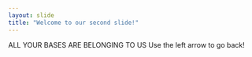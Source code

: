 ```yaml
---
layout: slide
title: "Welcome to our second slide!"
---
```

ALL YOUR BASES ARE BELONGING TO US
Use the left arrow to go back!
